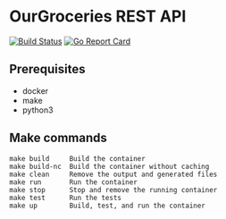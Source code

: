 # OurGroceries REST API
[![Build Status](https://api.travis-ci.org/adammansfield/ourgroceries-rest-api.svg?branch=master)](https://travis-ci.org/adammansfield/ourgroceries-rest-api)
[![Go Report Card](https://goreportcard.com/badge/github.com/adammansfield/ourgroceries-rest-api)](https://goreportcard.com/report/github.com/adammansfield/ourgroceries-rest-api)

## Prerequisites
- docker
- make
- python3

## Make commands
```
make build     Build the container
make build-nc  Build the container without caching
make clean     Remove the output and generated files
make run       Run the container
make stop      Stop and remove the running container
make test      Run the tests
make up        Build, test, and run the container
```
